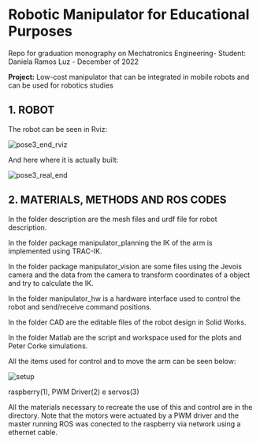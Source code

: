 # Robotic Manipulator for Educational Purposes

Repo for graduation monography on Mechatronics Engineering- Student: Daniela Ramos Luz - December of 2022

**Project:** Low-cost manipulator that can be integrated in mobile robots and can be used for robotics studies


## 1. ROBOT

The robot can be seen in Rviz:

![pose3_end_rviz](https://user-images.githubusercontent.com/71453516/198848489-23eef356-f268-4bc0-80fc-f1034f7dbbed.png)

And here where it is actually built:

![pose3_real_end](https://user-images.githubusercontent.com/71453516/198848527-6832e4d2-73eb-4607-a53f-abb904a4dd80.png)



## 2. MATERIALS, METHODS AND ROS CODES


In the folder description are the mesh files and urdf file for robot description.

In the folder  package manipulator_planning the IK of the arm is implemented using TRAC-IK.

In the folder  package manipulator_vision are some files using the Jevois camera and the data from the camera to transform coordinates of a object and try to calculate the IK.

In the  folder manipulator_hw is a hardware interface used to control the robot and send/receive command positions.

In the folder CAD are the editable files of the robot design in Solid Works.

In the folder Matlab are the script and workspace used for the plots and Peter Corke simulations.

All the items used for control and to move the arm can be seen below:

![setup](https://user-images.githubusercontent.com/71453516/198848646-47bd594a-1282-4d67-90a6-16dbd1ff2b93.png)

raspberry(1), PWM Driver(2) e servos(3)

All the materials necessary to recreate the use of this and control are in the directory. Note that the motors were actuated by a PWM driver and the master running ROS was conected to the raspberry via network using a ethernet cable.

